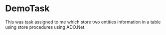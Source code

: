 # DemoTask
This was task assigned to me which store two entities information in a table using store procedures using ADO.Net.
